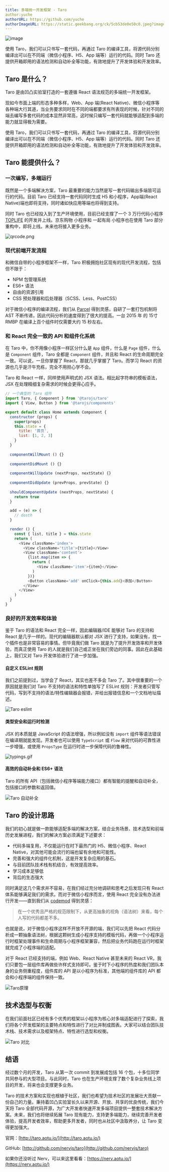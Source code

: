 ```yaml
---
title: 多端统一开发框架 - Taro 
author:yuche
authorURL: https://github.com/yuche
authorImageURL: https://static.geekbang.org/ck/5cb53de0e50c0.jpeg?imageView2/0/w/800
---
```


![image](https://img11.360buyimg.com/uba/jfs/t21205/91/853520716/145629/b03d7fa7/5b19f383N6a30536b.jpg)

使用 Taro，我们可以只书写一套代码，再通过 Taro 的编译工具，将源代码分别编译出可以在不同端（微信小程序、H5、App 端等）运行的代码。同时 Taro 还提供开箱即用的语法检测和自动补全等功能，有效地提升了开发体验和开发效率。

<!--truncate-->

## Taro 是什么？

Taro 是由凹凸实验室打造的一套遵循 React 语法规范的多端统一开发框架。


现如今市面上端的形态多种多样，Web、App 端(React Native)、微信小程序等各种端大行其道，当业务要求同时在不同的端都要求有所表现的时候，针对不同的端去编写多套代码的成本显然非常高，这时候只编写一套代码就能够适配到多端的能力就显得极为需要。

使用 Taro，我们可以只书写一套代码，再通过 Taro 的编译工具，将源代码分别编译出可以在不同端（微信小程序、H5、App 端等）运行的代码。同时 Taro 还提供开箱即用的语法检测和自动补全等功能，有效地提升了开发体验和开发效率。


## Taro 能提供什么？

### 一次编写，多端运行

既然是一个多端解决方案，Taro 最重要的能力当然是写一套代码输出多端皆可运行的代码。目前 Taro 已经支持一套代码同时生成 H5 和小程序，App端(React Native)端也即将支持，同时诸如快应用等端也将得到支持。

同时 Taro 也已经投入到了生产环境使用，目前已经支撑了一个 3 万行代码小程序 [TOPLIFE](https://www.toplife.com/) 的开发并上线。京东购物 小程序和 一起有局 小程序也在使用 Taro 部分重构中，即将上线。未来也将接入更多业务。

![qrcode.png](http://img14.360buyimg.com/uba/jfs/t21817/73/625556299/346228/96240192/5b14a81eN8e6a43db.png)


### 现代前端开发流程

和微信自带的小程序框架不一样，Taro 积极拥抱社区现有的现代开发流程，包括但不限于：

* NPM 包管理系统
* ES6+ 语法
* 自由的资源引用
* CSS 预处理器和后处理器（SCSS、Less、PostCSS）

对于微信小程序的编译流程，我们从 [Parcel](https://parceljs.org/) 得到灵感，自研了一套打包机制将 AST 不断传递，因此代码分析的速度得到了很大的提高。一台 2015 年 的 15寸 RMBP 在编译上百个组件时仅需要大约 15 秒左右。

### 和 React 完全一致的 API 和组件化系统

在 Taro 中，你不用像小程序一样区分什么是 `App` 组件，什么是 `Page` 组件，什么是 `Component` 组件，Taro 全都是 `Component` 组件，并且和 React 的生命周期完全一致。可以说，一旦你掌握了 React，那就几乎掌握了 Taro。而学习 React 的资源也几乎是汗牛充栋，完全不用担心学不会。

Taro 和 React 一样，同样使用声明式的 JSX 语法。相比起字符串的模板语法，JSX 在处理精细复杂需求的时候会更得心应手。

```javascript
// 一个典型的 Taro 组件
import Taro, { Component } from '@tarojs/taro'
import { View, Button } from '@tarojs/components'

export default class Home extends Component {
  constructor (props) {
    super(props)
    this.state = {
      title: '首页',
      list: [1, 2, 3]
    }
  }
  
  componentWillMount () {}
  
  componentDidMount () {}
  
  componentWillUpdate (nextProps, nextState) {}
  
  componentDidUpdate (prevProps, prevState) {}
 
  shouldComponentUpdate (nextProps, nextState) {
    return true
  }

  add = (e) => {
    // dosth
  }

  render () {
    const { list, title } = this.state
    return (
      <View className='index'>
        <View className='title'>{title}</View>
        <View className='content'>
          {list.map(item => {
            return (
              <View className='item'>{item}</View>
            )
          })}
          <Button className='add' onClick={this.add}>添加</Button>
        </View>
      </View>
    )
  }
}
```

### 良好的开发效率和体验

鉴于 Taro 的语法和 React 完全一样，因此编辑器/IDE 能够对 Taro 的支持和 React 是几乎一样的。现代的编辑器默认都对 JSX 进行了支持，如果没有，找一个插件也是非常容易的事情。但毕竟我们做 Taro 就是为了提升开发效率和开发体验，而真正使用 Taro 的人就是我们自己或正坐在我们旁边的同事。因此在此基础上，我们又对 Taro 开发体验进行了进一步加强。

#### 自定义 ESLint 规则

我们之前提到过，当学会了 React，其实也差不多会 Taro 了。其中很重要的一个原因就是我们对 Taro 不支持的语法和特性单独写了 ESLint 规则：开发者只管写代码，写到不支持的语法/特性编辑器会报错，并给出报错信息和一个文档地址描述。

![Taro eslint](http://img11.360buyimg.com/uba/jfs/t22168/93/735088023/931233/8689f95e/5b176e0cN26618692.gif)

#### 类型安全和运行时检测

JSX 的本质就是 JavaScript 的语法增强，所以例如没有 `import` 组件等语法错误在编译期就能发现。开发者也可以使用 `TypeScript` 或 `Flow` 来对代码的可靠性进一步增强，或使用 `PropsType` 在运行时进一步保障代码的鲁棒性。

![typings.gif](http://img12.360buyimg.com/uba/jfs/t20401/15/759531786/1118417/1b827131/5b176e0cN7b17f4ec.gif)


#### 高效的自动补全和 ES6+ 语法

Taro 的所有 API（包括微信小程序等端能力接口）都有智能的提醒和自动补全，包括接口的参数和返回值。

![Taro 自动补全](http://img20.360buyimg.com/uba/jfs/t20455/36/730770188/1715215/573ff07e/5b176e15Nd65937f7.gif)

## Taro 的设计思路
我们的初心就是做一款能够适配多端的解决方案，结合业务场景、技术选型和前端历史发展进程，我们的解决方案必须满足下述要求：

* 代码多端复用，不仅能运行在时下最热门的 H5、微信小程序、React Native，对其他可能会流行的端也留有余地和可能性。
* 完善和强大的组件化机制，这是开发复杂应用的基石。
* 与目前团队技术栈有机结合，有效提高效率。
* 学习成本足够低
* 背后的生态强大

同时满足这几个需求并不容易，在我们经过充分地调研和思考之后发现只有 React 体系能够满足我们的需求。而对于微信小程序而言，使用 React 完全没有办法进行开发——直到我们从 [codemod](https://github.com/facebook/codemod) 得到灵感：

> 在一个优秀且严格的规范限制下，从更高抽象的视角（语法树）来看，每个人写的代码都差不多。

也就是说，对于微信小程序这样不开放不开源的端，我们可以先把 React 代码分析成一颗抽象语法树，根据这颗树生成小程序支持的模板代码，再做一个小程序运行时框架处理事件和生命周期与小程序框架兼容，然后把业务代码跑在运行时框架就完成了小程序端的适配。

对于 React 已经支持的端，例如 Web、React Native 甚至未来的 React VR，我们只要包一层组件库再做些许样式支持即可。鉴于时下小程序的热度和我们团队本身的业务侧重程度，组件库的 API 是以小程序为标准，其他端的组件库的 API 都会和小程序端的组件保持一致。

![Taro原理](http://img30.360buyimg.com/uba/jfs/t22360/120/839096197/151922/229ceba4/5b1a6fcdNed7d4039.jpg)


## 技术选型与权衡

在我们前面社区已经有多个优秀的框架以小程序为核心对多端适配进行了探索，我们将各个开发框架的主要特点和特性进行了对比并制成图表。大家可以结合团队技术栈、技术需求以及框架特点、特性进行选型和权衡。

![Taro 对比](http://img13.360buyimg.com/uba/jfs/t22033/293/837111837/251330/3f89b58d/5b18f6edNa2311261.png)


## 结语

经过数个月的开发，Taro 从第一次 commit 到发展成包括 16 个包，十多位同学共同参与的大型项目。与此同时，Taro 也在生产环境支撑了数个复杂业务线上项目的开发，将来也会支撑更多业务。

Taro 的技术方案和实现也根植于社区，我们也希望为技术社区的发展壮大贡献一份自己的力量。秉持着凹凸实验室长久以来开源、开放、共享的优良传统，我们今天将 Taro 全部代码开源，为广大开发者快速开发多端项目提供一整套技术解决方案。未来，我们也将继续拓展 Taro 现有能力，支持更多端能力，继续完善开发者体验，提高开发者效率，帮助更多开发者，同时也从社区中汲取养分，让 Taro 变得更加强大。

官网：[http://taro.aotu.io/](http://taro.aotu.io/)

GitHub:  [http://github.com/nervjs/taro](http://github.com/nervjs/taro)

如果你还没听过 Nerv，可以来这里看看：[https://nerv.aotu.io/](https://nerv.aotu.io/)




